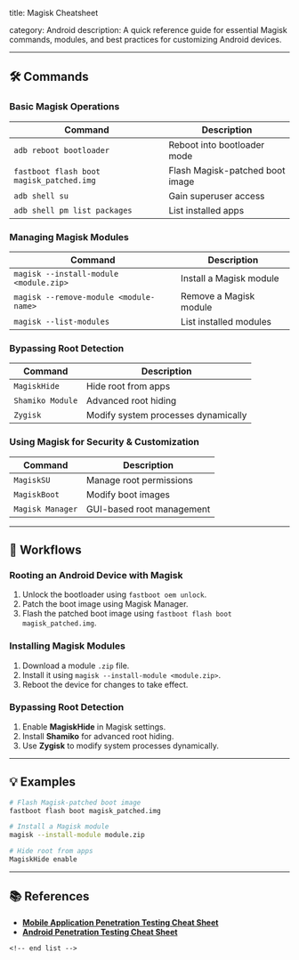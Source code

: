 title: Magisk Cheatsheet

category: Android
description: A quick reference guide for essential Magisk commands, modules, and best practices for customizing Android devices.

---

## 🛠️ Commands

### **Basic Magisk Operations**

| Command                                    | Description                     |
| ------------------------------------------ | ------------------------------- |
| `adb reboot bootloader`                  | Reboot into bootloader mode     |
| `fastboot flash boot magisk_patched.img` | Flash Magisk-patched boot image |
| `adb shell su`                           | Gain superuser access           |
| `adb shell pm list packages`             | List installed apps             |

### **Managing Magisk Modules**

| Command                                  | Description             |
| ---------------------------------------- | ----------------------- |
| `magisk --install-module <module.zip>` | Install a Magisk module |
| `magisk --remove-module <module-name>` | Remove a Magisk module  |
| `magisk --list-modules`                | List installed modules  |

### **Bypassing Root Detection**

| Command            | Description                         |
| ------------------ | ----------------------------------- |
| `MagiskHide`     | Hide root from apps                 |
| `Shamiko Module` | Advanced root hiding                |
| `Zygisk`         | Modify system processes dynamically |

### **Using Magisk for Security & Customization**

| Command            | Description               |
| ------------------ | ------------------------- |
| `MagiskSU`       | Manage root permissions   |
| `MagiskBoot`     | Modify boot images        |
| `Magisk Manager` | GUI-based root management |

---

## 🔄 Workflows

### **Rooting an Android Device with Magisk**

1. Unlock the bootloader using `fastboot oem unlock`.
2. Patch the boot image using Magisk Manager.
3. Flash the patched boot image using `fastboot flash boot magisk_patched.img`.

### **Installing Magisk Modules**

1. Download a module `.zip` file.
2. Install it using `magisk --install-module <module.zip>`.
3. Reboot the device for changes to take effect.

### **Bypassing Root Detection**

1. Enable **MagiskHide** in Magisk settings.
2. Install **Shamiko** for advanced root hiding.
3. Use **Zygisk** to modify system processes dynamically.

---

## 💡 Examples

```sh
# Flash Magisk-patched boot image
fastboot flash boot magisk_patched.img

# Install a Magisk module
magisk --install-module module.zip

# Hide root from apps
MagiskHide enable
```

---

## 📚 References

- **[Mobile Application Penetration Testing Cheat Sheet](https://github.com/tanprathan/MobileApp-Pentest-Cheatsheet)**
- **[Android Penetration Testing Cheat Sheet](https://github.com/ivan-sincek/android-penetration-testing-cheat-sheet)**

```
<!-- end list -->
```
